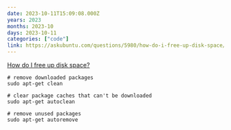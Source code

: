 ```yaml
---
date: 2023-10-11T15:09:08.000Z
years: 2023
months: 2023-10
days: 2023-10-11
categories: ["code"]
link: https://askubuntu.com/questions/5980/how-do-i-free-up-disk-space/6002#6002
---
```

[How do I free up disk space?](https://askubuntu.com/questions/5980/how-do-i-free-up-disk-space/6002#6002)

```
# remove downloaded packages
sudo apt-get clean

# clear package caches that can't be downloaded
sudo apt-get autoclean

# remove unused packages
sudo apt-get autoremove
```
